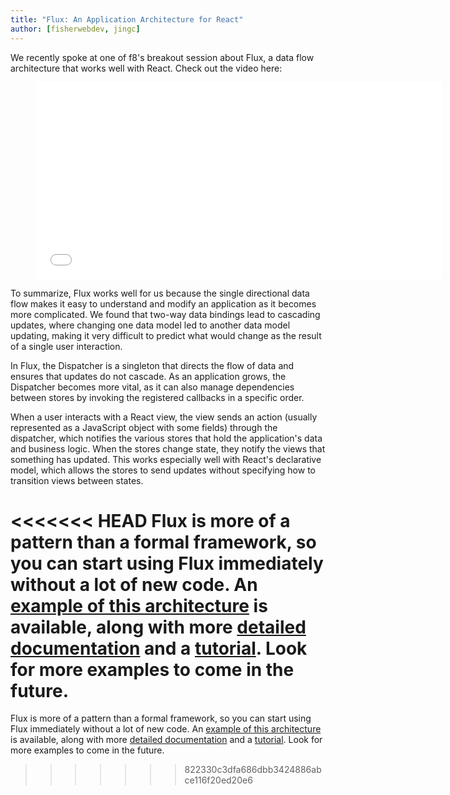 ```yaml
---
title: "Flux: An Application Architecture for React"
author: [fisherwebdev, jingc]
---
```


We recently spoke at one of f8's breakout session about Flux, a data flow architecture that works well with React.  Check out the video here:

<figure><iframe width="650" height="315" src="//www.youtube-nocookie.com/embed/nYkdrAPrdcw?list=PLb0IAmt7-GS188xDYE-u1ShQmFFGbrk0v&start=621" frameborder="0" allowfullscreen></iframe></figure>

To summarize, Flux works well for us because the single directional data flow makes it easy to understand and modify an application as it becomes more complicated. We found that two-way data bindings lead to cascading updates, where changing one data model led to another data model updating, making it very difficult to predict what would change as the result of a single user interaction.

In Flux, the Dispatcher is a singleton that directs the flow of data and ensures that updates do not cascade. As an application grows, the Dispatcher becomes more vital, as it can also manage dependencies between stores by invoking the registered callbacks in a specific order.

When a user interacts with a React view, the view sends an action (usually represented as a JavaScript object with some fields) through the dispatcher, which notifies the various stores that hold the application's data and business logic. When the stores change state, they notify the views that something has updated. This works especially well with React's declarative model, which allows the stores to send updates without specifying how to transition views between states.

<<<<<<< HEAD
Flux is more of a pattern than a formal framework, so you can start using Flux immediately without a lot of new code. An [example of this architecture](https://github.com/facebook/flux/tree/main/examples/flux-todomvc) is available, along with more [detailed documentation](https://facebook.github.io/flux/docs/overview.html) and a [tutorial](https://facebook.github.io/flux/docs/todo-list.html). Look for more examples to come in the future.
=======
Flux is more of a pattern than a formal framework, so you can start using Flux immediately without a lot of new code. An [example of this architecture](https://github.com/facebook/flux/tree/master/examples/flux-todomvc) is available, along with more [detailed documentation](https://facebook.github.io/flux/docs/overview.html) and a [tutorial](https://github.com/facebook/flux/tree/main/examples/flux-todomvc). Look for more examples to come in the future.
>>>>>>> 822330c3dfa686dbb3424886abce116f20ed20e6
